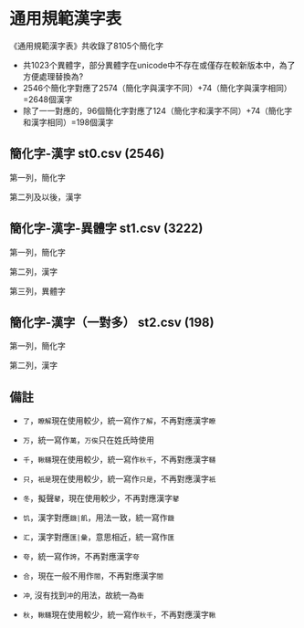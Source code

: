 # 通用規範漢字表

《通用規範漢字表》共收錄了8105个簡化字

* 共1023个異體字，部分異體字在unicode中不存在或僅存在較新版本中，為了方便處理替換為?
* 2546个簡化字對應了2574（簡化字與漢字不同）+74（簡化字與漢字相同）=2648個漢字
* 除了一一對應的，96個簡化字對應了124（簡化字和漢字不同）+74（簡化字和漢字相同）=198個漢字

## 簡化字-漢字 st0.csv (2546)

第一列，簡化字

第二列及以後，漢字

## 簡化字-漢字-異體字 st1.csv (3222)

第一列，簡化字

第二列，漢字

第三列，異體字

## 簡化字-漢字（一對多） st2.csv (198)

第一列，簡化字

第二列，漢字

## 備註

* `了`，`瞭解`現在使用較少，統一寫作`了解`，不再對應漢字`瞭`
* `万`，統一寫作`萬`，`万俟`只在姓氏時使用
* `千`，`鞦韆`現在使用較少，統一寫作`秋千`，不再對應漢字`韆`
* `只`，`衹是`現在使用較少，統一寫作`只是`，不再對應漢字`衹`
* `冬`，擬聲`鼕`，現在使用較少，不再對應漢字`鼕`
* `饥`，漢字對應`饑|飢`，用法一致，統一寫作`饑`
* `汇`，漢字對應`匯|彙`，意思相近，統一寫作`匯`
* `夸`，統一寫作`誇`，不再對應漢字`夸`
* `合`，現在一般不用作`閤`，不再對應漢字`閤`
* `冲`, 沒有找到`冲`的用法，故統一為`衝`

* `秋`，`鞦韆`現在使用較少，統一寫作`秋千`，不再對應漢字`鞦`